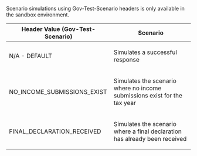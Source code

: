 <p>Scenario simulations using Gov-Test-Scenario headers is only available in the sandbox environment.</p>
<table>
    <thead>
        <tr>
            <th>Header Value (Gov-Test-Scenario)</th>
            <th>Scenario</th>
        </tr>
    </thead>
    <tbody> 
        <tr>
            <td><p>N/A - DEFAULT</p></td>
            <td><p>Simulates a successful response</p></td>
        </tr>
        <tr>
            <td><p>NO_INCOME_SUBMISSIONS_EXIST</p></td>
            <td><p>Simulates the scenario where no income submissions exist for the tax year</p></td>
        </tr>    
        <tr>
            <td><p>FINAL_DECLARATION_RECEIVED</p></td>
            <td><p>Simulates the scenario where a final declaration has already been received</p></td>
        </tr>                            
    </tbody>
</table>